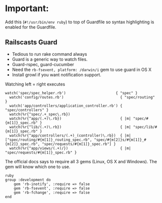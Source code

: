 # Important:

Add this (`#!/usr/bin/env ruby`) to top of Guardfile so syntax highlighting is enabled for the Guardfile.

## Railscasts Guard
- Tedious to run rake command always
- Guard is a generic way to watch files.
- Guard-rspec, guard-cucumber
- Need the `rb-fsevent, platform: /darwin/i` gem to use guard in OS X
- Install growl if you want notification support.

Watching left = right executes

    watch('spec/spec_helper.rb')                       { "spec" }
      watch('config/routes.rb')                          { "spec/routing" }
      watch('app/controllers/application_controller.rb') { "spec/controllers" }
      watch(%r{^spec/.+_spec\.rb})
      watch(%r{^app/(.+)\.rb})                           { |m| "spec/#{m[1]}_spec.rb" }
      watch(%r{^lib/(.+)\.rb})                           { |m| "spec/lib/#{m[1]}_spec.rb" }
      watch(%r{^app/controllers/(.+)_(controller)\.rb})  { |m| ["spec/routing/#{m[1]}_routing_spec.rb", "spec/#{m[2]}s/#{m[1]}_#{m[2]}_spec.rb", "spec/requests/#{m[1]}_spec.rb"] }
      watch(%r{^app/views/(.+)/})                        { |m| "spec/requests/#{m[1]}_spec.rb" }

The official docs says to require all 3 gems (Linux, OS X and Windows). The gem will know which one to use.

    ruby
    group :development do
        gem 'rb-inotify', :require => false
        gem 'rb-fsevent', :require => false
        gem 'rb-fchange', :require => false
    end

